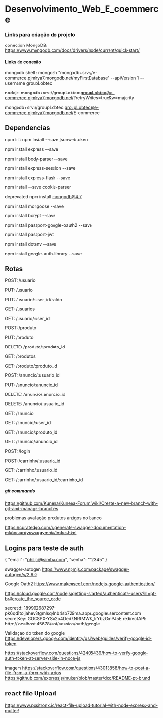 # Desenvolvimento_Web_E_coemmerce

### Links para criação do projeto
conection MongoDB: https://www.mongodb.com/docs/drivers/node/current/quick-start/ 

#### Links de conexão
mongodb shell : mongosh "mongodb+srv://e-commerce.pjmhya7.mongodb.net/myFirstDatabase" --apiVersion 1 --username groupLobtec 

nodejs: mongodb+srv://groupLobtec:groupLobtec@e-commerce.pjmhya7.mongodb.net/?retryWrites=true&w=majority

mongodb+srv://groupLobtec:groupLobtec@e-commerce.pjmhya7.mongodb.net/E-commerce

## Dependencias
npm init
npm install --save jsonwebtoken

npm install express --save

npm install body-parser --save

npm install express-session --save

npm install express-flash --save

npm install --save cookie-parser

deprecated npm install mongodb@4.7

npm install mongoose --save

npm install bcrypt --save

npm install passport-google-oauth2 --save

npm install passport-jwt

npm install dotenv --save

npm install google-auth-library --save

## Rotas
POST: /usuario

PUT: /usuario

PUT: /usuario/:user_id/saldo

GET: /usuarios

GET: /usuario/:user_id


POST: /produto

PUT: /produto

DELETE: /produto/:produto_id

GET: /produtos

GET: /produto/:produto_id


POST: /anuncio/:usuario_id

PUT: /anuncio/:anuncio_id

DELETE: /anuncio/:anuncio_id

DELETE: /anuncio/:usuario_id

GET: /anuncio

GET: /anuncio/:user_id

GET: /anuncio/:produto_id

GET: /anuncio/:anuncio_id 


POST: /login

POST: /carrinho/:usuario_id

GET: /carrinho/:usuario_id

GET: /carrinho/:usuario_id/:carrinho_id


##### git commands
https://github.com/Kunena/Kunena-Forum/wiki/Create-a-new-branch-with-git-and-manage-branches


problemas 
avaliação
produtos antigos no banco

https://curatedgo.com/r/generate-swagger-documentation-mlabouardyswaggymnia/index.html


## Logins para teste de auth

{
	"email": "philipi@simba.com",
	"senha": "12345"
}

swagger-autogen
https://www.npmjs.com/package/swagger-autogen/v/2.9.0

Google Oath2
https://www.makeuseof.com/nodejs-google-authentication/

https://cloud.google.com/nodejs/getting-started/authenticate-users?hl=pt-br#create_the_source_code


secretId: 189992687297-pk6qd1toijahev3tgmlsq4nb4sb729ma.apps.googleusercontent.com
secretKey: 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
redirectAPI: http://localhost:45678/api/session/oath/google

Validaçao  do token do google
https://developers.google.com/identity/gsi/web/guides/verify-google-id-token

https://stackoverflow.com/questions/42405439/how-to-verify-google-auth-token-at-server-side-in-node-js

imagem
https://stackoverflow.com/questions/43013858/how-to-post-a-file-from-a-form-with-axios
https://github.com/expressjs/multer/blob/master/doc/README-pt-br.md

## react file Upload

https://www.positronx.io/react-file-upload-tutorial-with-node-express-and-multer/